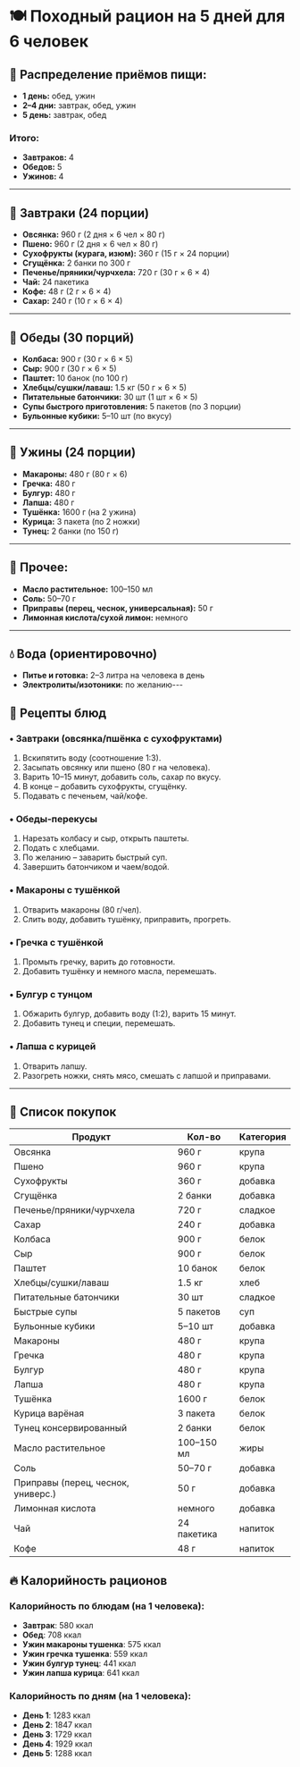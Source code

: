 # 🍽 Походный рацион на 5 дней для 6 человек

## 📅 Распределение приёмов пищи:
- **1 день:** обед, ужин  
- **2–4 дни:** завтрак, обед, ужин  
- **5 день:** завтрак, обед  

### Итого:
- **Завтраков:** 4
- **Обедов:** 5
- **Ужинов:** 4

---

## 🥣 Завтраки (24 порции)
- **Овсянка:** 960 г (2 дня × 6 чел × 80 г)
- **Пшено:** 960 г (2 дня × 6 чел × 80 г)
- **Сухофрукты (курага, изюм):** 360 г (15 г × 24 порции)
- **Сгущёнка:** 2 банки по 300 г
- **Печенье/пряники/чурчхела:** 720 г (30 г × 6 × 4)
- **Чай:** 24 пакетика
- **Кофе:** 48 г (2 г × 6 × 4)
- **Сахар:** 240 г (10 г × 6 × 4)

---

## 🥪 Обеды (30 порций)
- **Колбаса:** 900 г (30 г × 6 × 5)
- **Сыр:** 900 г (30 г × 6 × 5)
- **Паштет:** 10 банок (по 100 г)
- **Хлебцы/сушки/лаваш:** 1.5 кг (50 г × 6 × 5)
- **Питательные батончики:** 30 шт (1 шт × 6 × 5)
- **Супы быстрого приготовления:** 5 пакетов (по 3 порции)
- **Бульонные кубики:** 5–10 шт (по вкусу)

---

## 🍲 Ужины (24 порции)
- **Макароны:** 480 г (80 г × 6)
- **Гречка:** 480 г
- **Булгур:** 480 г
- **Лапша:** 480 г
- **Тушёнка:** 1600 г (на 2 ужина)
- **Курица:** 3 пакета (по 2 ножки)
- **Тунец:** 2 банки (по 150 г)

---

## 🧂 Прочее:
- **Масло растительное:** 100–150 мл
- **Соль:** 50–70 г
- **Приправы (перец, чеснок, универсальная):** 50 г
- **Лимонная кислота/сухой лимон:** немного

---

## 💧 Вода (ориентировочно)
- **Питье и готовка:** 2–3 литра на человека в день
- **Электролиты/изотоники:** по желанию---

## 🍳 Рецепты блюд

### • Завтраки (овсянка/пшёнка с сухофруктами)
1. Вскипятить воду (соотношение 1:3).
2. Засыпать овсянку или пшено (80 г на человека).
3. Варить 10–15 минут, добавить соль, сахар по вкусу.
4. В конце – добавить сухофрукты, сгущёнку.
5. Подавать с печеньем, чай/кофе.

### • Обеды-перекусы
1. Нарезать колбасу и сыр, открыть паштеты.
2. Подать с хлебцами.
3. По желанию – заварить быстрый суп.
4. Завершить батончиком и чаем/водой.

### • Макароны с тушёнкой
1. Отварить макароны (80 г/чел).
2. Слить воду, добавить тушёнку, приправить, прогреть.

### • Гречка с тушёнкой
1. Промыть гречку, варить до готовности.
2. Добавить тушёнку и немного масла, перемешать.

### • Булгур с тунцом
1. Обжарить булгур, добавить воду (1:2), варить 15 минут.
2. Добавить тунец и специи, перемешать.

### • Лапша с курицей
1. Отварить лапшу.
2. Разогреть ножки, снять мясо, смешать с лапшой и приправами.
---

## 🛒 Список покупок

| Продукт                           | Кол-во     | Категория     |
|-----------------------------------|------------|----------------|
| Овсянка                           | 960 г      | крупа          |
| Пшено                             | 960 г      | крупа          |
| Сухофрукты                        | 360 г      | добавка        |
| Сгущёнка                          | 2 банки    | добавка        |
| Печенье/пряники/чурчхела          | 720 г      | сладкое        |
| Сахар                             | 240 г      | добавка        |
| Колбаса                           | 900 г      | белок          |
| Сыр                               | 900 г      | белок          |
| Паштет                            | 10 банок   | белок          |
| Хлебцы/сушки/лаваш                | 1.5 кг     | хлеб           |
| Питательные батончики             | 30 шт      | сладкое        |
| Быстрые супы                      | 5 пакетов  | суп            |
| Бульонные кубики                  | 5–10 шт    | добавка        |
| Макароны                          | 480 г      | крупа          |
| Гречка                            | 480 г      | крупа          |
| Булгур                            | 480 г      | крупа          |
| Лапша                             | 480 г      | крупа          |
| Тушёнка                           | 1600 г     | белок          |
| Курица варёная                    | 3 пакета   | белок          |
| Тунец консервированный            | 2 банки    | белок          |
| Масло растительное                | 100–150 мл | жиры           |
| Соль                              | 50–70 г    | добавка        |
| Приправы (перец, чеснок, универс.)| 50 г       | добавка        |
| Лимонная кислота                  | немного    | добавка        |
| Чай                               | 24 пакетика| напиток        |
| Кофе                              | 48 г       | напиток        |



## 🔥 Калорийность рационов

### Калорийность по блюдам (на 1 человека):
- **Завтрак**: 580 ккал
- **Обед**: 708 ккал
- **Ужин макароны тушенка**: 575 ккал
- **Ужин гречка тушенка**: 559 ккал
- **Ужин булгур тунец**: 441 ккал
- **Ужин лапша курица**: 641 ккал

### Калорийность по дням (на 1 человека):
- **День 1**: 1283 ккал
- **День 2**: 1847 ккал
- **День 3**: 1729 ккал
- **День 4**: 1929 ккал
- **День 5**: 1288 ккал
